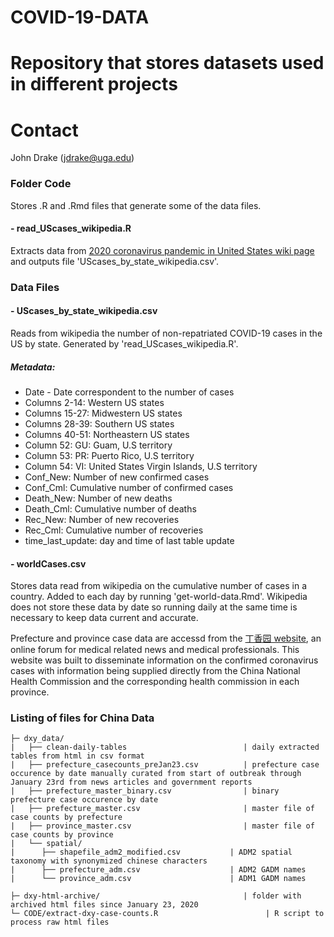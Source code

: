 # COVID-19-DATA

Repository that stores datasets used in different projects 
=======

# Contact

John Drake (jdrake@uga.edu)

### Folder Code
Stores .R and .Rmd files that generate some of the data files.

#### - read_UScases_wikipedia.R
Extracts data from [2020 coronavirus pandemic in United States wiki page](https://en.wikipedia.org/wiki/2020_coronavirus_pandemic_in_the_United_States) and outputs file 'UScases_by_state_wikipedia.csv'.


### Data Files

#### - UScases_by_state_wikipedia.csv
Reads from wikipedia the number of non-repatriated COVID-19 cases in the US by state. Generated by 'read_UScases_wikipedia.R'.

##### Metadata:
- Date - Date correspondent to the number of cases
- Columns 2-14: Western US states
- Columns 15-27: Midwestern US states
- Columns 28-39: Southern US states
- Columns 40-51: Northeastern US states
- Column 52: GU: Guam, U.S territory
- Column 53: PR: Puerto Rico, U.S territory
- Column 54: VI: United States Virgin Islands, U.S territory
- Conf_New: Number of new confirmed cases 
- Conf_Cml: Cumulative number of confirmed cases
- Death_New: Number of new deaths
- Death_Cml: Cumulative number of deaths
- Rec_New: Number of new recoveries
- Rec_Cml: Cumulative number of recoveries
- time_last_update: day and time of last table update


#### - worldCases.csv
Stores data read from wikipedia on the cumulative number of cases in a country. Added to each day by running 'get-world-data.Rmd'. Wikipedia does not store these data by date so running daily at the same time is necessary to keep data current and accurate.

Prefecture and province case data are accessd from the [丁香园 website](https://3g.dxy.cn/newh5/view/pneumonia?scene=2&clicktime=1579579384&enterid=1579579384&from=groupmessage&isappinstalled=0), an online forum for medical related news and medical professionals. This website was built to disseminate information on the confirmed coronavirus cases with information being supplied directly from the China National Health Commission and the corresponding health commission in each province. 

### Listing of files for China Data 

```
├─ dxy_data/
|	├── clean-daily-tables                          | daily extracted tables from html in csv format
|	├── prefecture_casecounts_preJan23.csv          | prefecture case occurence by date manually curated from start of outbreak through January 23rd from news articles and government reports
|	├── prefecture_master_binary.csv                | binary prefecture case occurence by date
|	├── prefecture_master.csv                       | master file of case counts by prefecture
|	├── province_master.csv                         | master file of case counts by province
|	└── spatial/
|	   ├── shapefile_adm2_modified.csv           | ADM2 spatial taxonomy with synonymized chinese characters 
|	   ├── prefecture_adm.csv                    | ADM2 GADM names          
|	   └── province_adm.csv                      | ADM1 GADM names          

├─ dxy-html-archive/                                | folder with archived html files since January 23, 2020
└─ CODE/extract-dxy-case-counts.R                        | R script to process raw html files 
```

